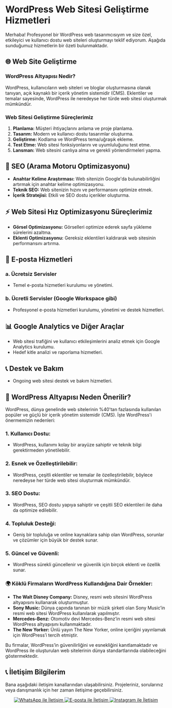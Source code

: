 # WordPress Web Sitesi Geliştirme Hizmetleri

Merhaba! Profesyonel bir WordPress web tasarımcısıyım ve size özel, etkileyici ve kullanıcı dostu web siteleri oluşturmayı teklif ediyorum. Aşağıda sunduğumuz hizmetlerin bir özeti bulunmaktadır.

## 🌐 Web Site Geliştirme

### WordPress Altyapısı Nedir?
WordPress, kullanıcıların web siteleri ve bloglar oluşturmasına olanak tanıyan, açık kaynaklı bir içerik yönetim sistemidir (CMS). Eklentiler ve temalar sayesinde, WordPress ile neredeyse her türde web sitesi oluşturmak mümkündür.

### Web Sitesi Geliştirme Süreçlerimiz
1. **Planlama:** Müşteri ihtiyaçlarını anlama ve proje planlama.
2. **Tasarım:** Modern ve kullanıcı dostu tasarımlar oluşturma.
3. **Geliştirme:** Kodlama ve WordPress tema/uğraşık ekleme.
4. **Test Etme:** Web sitesi fonksiyonlarını ve uyumluluğunu test etme.
5. **Lansman:** Web sitesini canlıya alma ve gerekli yönlendirmeleri yapma.

## 🚀 SEO (Arama Motoru Optimizasyonu)

- **Anahtar Kelime Araştırması:** Web sitenizin Google'da bulunabilirliğini artırmak için anahtar kelime optimizasyonu.
- **Teknik SEO:** Web sitenizin hızını ve performansını optimize etmek.
- **İçerik Stratejisi:** Etkili ve SEO dostu içerikler oluşturma.

## ⚡ Web Sitesi Hız Optimizasyonu Süreçlerimiz

- **Görsel Optimizasyonu:** Görselleri optimize ederek sayfa yükleme sürelerini azaltma.
- **Eklenti Optimizasyonu:** Gereksiz eklentileri kaldırarak web sitesinin performansını artırma.

## 💌 E-posta Hizmetleri

### a. Ücretsiz Servisler

- Temel e-posta hizmetleri kurulumu ve yönetimi.

### b. Ücretli Servisler (Google Workspace gibi)

- Profesyonel e-posta hizmetleri kurulumu, yönetimi ve destek hizmetleri.

## 📊 Google Analytics ve Diğer Araçlar

- Web sitesi trafiğini ve kullanıcı etkileşimlerini analiz etmek için Google Analytics kurulumu.
- Hedef kitle analizi ve raporlama hizmetleri.

## 📞 Destek ve Bakım

- Ongoing web sitesi destek ve bakım hizmetleri.

## 🌟 WordPress Altyapısı Neden Önerilir?

WordPress, dünya genelinde web sitelerinin %40'tan fazlasında kullanılan popüler ve güçlü bir içerik yönetim sistemidir (CMS). İşte WordPress'i önermemizin nedenleri:

### 1. **Kullanıcı Dostu:**
   - WordPress, kullanımı kolay bir arayüze sahiptir ve teknik bilgi gerektirmeden yönetilebilir.

### 2. **Esnek ve Özelleştirilebilir:**
   - WordPress, çeşitli eklentiler ve temalar ile özelleştirilebilir, böylece neredeyse her türde web sitesi oluşturmak mümkündür.

### 3. **SEO Dostu:**
   - WordPress, SEO dostu yapıya sahiptir ve çeşitli SEO eklentileri ile daha da optimize edilebilir.

### 4. **Topluluk Desteği:**
   - Geniş bir topluluğa ve online kaynaklara sahip olan WordPress, sorunlar ve çözümler için büyük bir destek sunar.

### 5. **Güncel ve Güvenli:**
   - WordPress sürekli güncellenir ve güvenlik için birçok eklenti ve özellik sunar.

### 🌍 Köklü Firmaların WordPress Kullandığına Dair Örnekler:

- **The Walt Disney Company:** Disney, resmi web sitesini WordPress altyapısını kullanarak oluşturmuştur.
- **Sony Music:** Dünya çapında tanınan bir müzik şirketi olan Sony Music’in resmi web sitesi WordPress kullanılarak yapılmıştır.
- **Mercedes-Benz:** Otomotiv devi Mercedes-Benz’in resmi web sitesi WordPress altyapısını kullanmaktadır.
- **The New Yorker:** Ünlü yayın The New Yorker, online içeriğini yayınlamak için WordPress’i tercih etmiştir.

Bu firmalar, WordPress’in güvenilirliğini ve esnekliğini kanıtlamaktadır ve WordPress ile oluşturulan web sitelerinin dünya standartlarında olabileceğini göstermektedir.

## 📞 İletişim Bilgilerim

Bana aşağıdaki iletişim kanallarından ulaşabilirsiniz. Projeleriniz, sorularınız veya danışmanlık için her zaman iletişime geçebilirsiniz.

<div align="center">
   <a href="https://wa.me/905388958640?text=%F0%9F%98%83%20Merhaba!%20GitHub%20profilinizden%20numaran%C4%B1za%20ula%C5%9Ft%C4%B1m.%20Birka%C3%A7%20soru%20sormak%20istiyorum." target="_blank">
      <img src="https://img.shields.io/badge/-WhatsApp-grey?style=flat&logo=whatsapp" alt="WhatsApp ile İletişim"/>
   </a>
   <a href="mailto:heymuharrem@gmail.com" target="_blank">
      <img src="https://img.shields.io/badge/-E--mail-grey?style=flat&logo=gmail" alt="E-posta ile İletişim"/>
   </a>
   <a href="https://www.instagram.com/heymuharrem" target="_blank">
      <img src="https://img.shields.io/badge/-Instagram-grey?style=flat&logo=instagram" alt="Instagram ile İletişim"/>
   </a>
</div>



